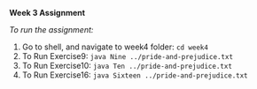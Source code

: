 **Week 3 Assignment**

*To run the assignment:*

1. Go to shell, and navigate to week4 folder: `cd week4`
2. To Run Exercise9: `java Nine ../pride-and-prejudice.txt`
3. To Run Exercise10: `java Ten ../pride-and-prejudice.txt`
4. To Run Exercise16: `java Sixteen ../pride-and-prejudice.txt`
